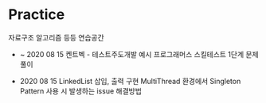 # Practice

자료구조 알고리즘 등등 연습공간


- ~ 2020 08 15
  켄트벡 - 테스트주도개발 예시
  프로그래머스 스킬테스트 1단계 문제풀이

- 2020 08 15
  LinkedList 삽입, 출력 구현
  MultiThread 환경에서 Singleton Pattern 사용 시 발생하는 issue 해결방법
  

